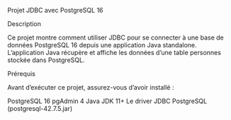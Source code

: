 Projet JDBC avec PostgreSQL 16

Description

Ce projet montre comment utiliser JDBC pour se connecter à une base de données PostgreSQL 16 depuis une application Java standalone.
L’application Java récupère et affiche les données d’une table personnes stockée dans PostgreSQL.

Prérequis

Avant d’exécuter ce projet, assurez-vous d’avoir installé :

PostgreSQL 16
pgAdmin 4
Java JDK 11+
Le driver JDBC PostgreSQL (postgresql-42.7.5.jar)
